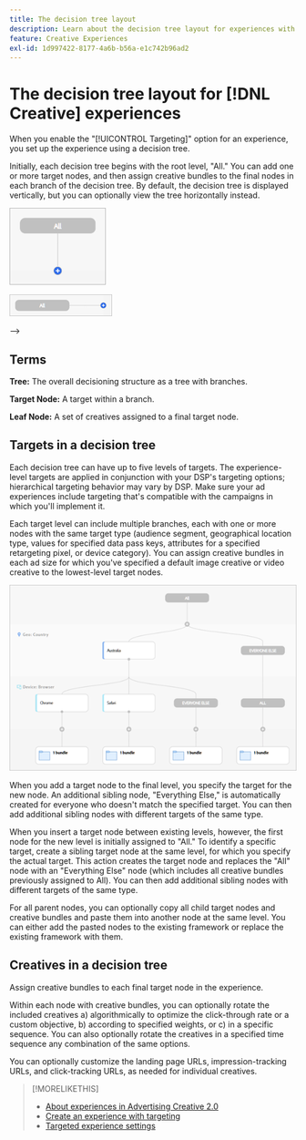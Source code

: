 ```yaml
---
title: The decision tree layout
description: Learn about the decision tree layout for experiences with targeting.
feature: Creative Experiences
exl-id: 1d997422-8177-4a6b-b56a-e1c742b96ad2
---
```

# The decision tree layout for [!DNL Creative] experiences

When you enable the "[!UICONTROL Targeting]" option for an experience, you set up the experience using a decision tree.

Initially, each decision tree begins with the root level, "All." You can add one or more target nodes, and then assign creative bundles to the final nodes in each branch of the decision tree. By default, the decision tree is displayed vertically, but you can optionally view the tree horizontally instead.

![Example of a vertical decision tree without targets](/help/creative/assets/experience-decision-tree-no-targets.png "Example of a vertical decision tree without targets")

![Example of a horizontal decision tree without targets](/help/creative/assets/experience-decision-tree-no-targets-horizontal.png "Example of a horizontal decision tree without targets")

<!--
>[!NOTE]
>
>You can optionally assign creative bundles to the root level, without targets. However, the [XXXX workflow](experience-create-no-targeting.md) XXXXX is better XXX.<!-- Explain the diff and why to choose the other option. -->
-->

## Terms

**Tree:** The overall decisioning structure as a tree with branches.

**Target Node:** A target within a branch.

**Leaf Node:** A set of creatives assigned to a final target node.

## Targets in a decision tree

Each decision tree can have up to five levels of targets. The experience-level targets are applied in conjunction with your DSP's targeting options; hierarchical targeting behavior may vary by DSP. Make sure your ad experiences include targeting that's compatible with the campaigns in which you'll implement it.

Each target level can include multiple branches, each with one or more nodes with the same target type (audience segment, geographical location type, values for specified data pass keys, attributes for a specified retargeting pixel, or device category). You can assign creative bundles in each ad size for which you've specified a default image creative or video creative to the lowest-level target nodes.

![Example of a decision tree with targets](/help/creative/assets/experience-decision-tree.png "Example of a decision tree with targets")

When you add a target node to the final level, you specify the target for the new node. An additional sibling node, "Everything Else," is automatically created for everyone who doesn't match the specified target. You can then add additional sibling nodes with different targets of the same type.

When you insert a target node between existing levels, however, the first node for the new level is initially assigned to "All." To identify a specific target, create a sibling target node at the same level, for which you specify the actual target. This action creates the target node and replaces the "All" node with an "Everything Else" node (which includes all creative bundles previously assigned to All). You can then add additional sibling nodes with different targets of the same type.

For all parent nodes, you can optionally copy all child target nodes and creative bundles and paste them into another node at the same level. You can either add the pasted nodes to the existing framework or replace the existing framework with them.

## Creatives in a decision tree

Assign creative bundles to each final target node in the experience.

Within each node with creative bundles, you can optionally rotate the included creatives a) algorithmically to optimize the click-through rate or a custom objective, b) according to specified weights, or c) in a specific sequence. You can also optionally rotate the creatives in a specified time sequence any combination of the same options.

You can optionally customize the landing page URLs, impression-tracking URLs, and click-tracking URLs, as needed for individual creatives. <!-- Not in the UI as of 1/31: For flexible HTML5 creatives, you can customize any of the flexible attributes. -->

>[!MORELIKETHIS]
>
>* [About experiences in Advertising Creative 2.0](experience-about.md)
>* [Create an experience with targeting](/help/creative/experiences/experience-create-targeting.md)
>* [Targeted experience settings](/help/creative/experiences/experience-settings-targeting.md)
